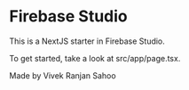 # Firebase Studio

This is a NextJS starter in Firebase Studio.

To get started, take a look at src/app/page.tsx.

Made by Vivek Ranjan Sahoo